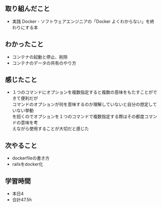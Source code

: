 ## 取り組んだこと
-  実践 Docker - ソフトウェアエンジニアの「Docker よくわからない」を終わりにする本
## わかったこと
-  コンテナの起動と停止、削除
-  コンテナのデータの共有のやり方　
## 感じたこと
- １つのコマンドにオプションを複数指定すると複数の意味をもたすことができて便利だが   
  コマンドのオプションが何を意味するのか理解していないと自分の想定していない挙動   
  を招くのでオプションを１つのコマンドで複数指定する際はその都度コマンドの意味を考  
  えながら使用することが大切だと感じた

## 次やること
-  dockerfileの書き方
-  railsをdocker化

## 学習時間
-  本日4
-  合計47.5h
